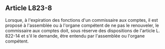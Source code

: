 Article L823-8
----
Lorsque, à l'expiration des fonctions d'un commissaire aux comptes, il est
proposé à l'assemblée ou à l'organe compétent de ne pas le renouveler, le
commissaire aux comptes doit, sous réserve des dispositions de l'article L.
822-14 et s'il le demande, être entendu par l'assemblée ou l'organe compétent.
